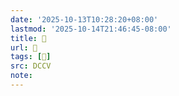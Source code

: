 ```yaml
---
date: '2025-10-13T10:28:20+08:00'
lastmod: '2025-10-14T21:46:45-08:00'
title: 􅥧
url: 􅥧
tags: [󵑓]
src: DCCV
note:
---
```

